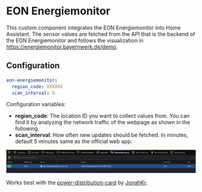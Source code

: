 # EON Energiemonitor

This custom component integrates the EON Energiemonitor into Home Assistant. The sensor values are fetched from the API that is the backend of the EON Energiemonitor and follows the visualization in <https://energiemonitor.bayernwerk.de/demo>.

## Configuration

```yaml
eon-energiemonitor:
  region_code: XXXXXX
  scan_interval: 5
```

Configuration variables:

* **region_code**: The location ID you want to collect values from. You can find it by analyzing the network traffic of the webpage as shown in the following.
* **scan_interval**: How often new updates should be fetched. In minutes, default 5 minutes same as the official web app.

![alt text](doc/regionCode.png "Network traffic analysis ")

Works best with the [power-distribution-card](https://github.com/JonahKr/power-distribution-card) by [JonahKr](https://github.com/JonahKr).